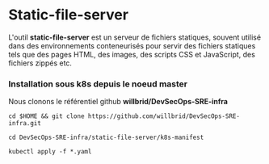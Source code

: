 # Static-file-server

L'outil **static-file-server** est un serveur de fichiers statiques, souvent utilisé dans des environnements conteneurisés pour servir des fichiers statiques tels que des pages HTML, des images, des scripts CSS et JavaScript, des fichiers zippés etc.

### Installation sous k8s depuis le noeud master

Nous clonons le référentiel github **willbrid/DevSecOps-SRE-infra**

```
cd $HOME && git clone https://github.com/willbrid/DevSecOps-SRE-infra.git
```

```
cd DevSecOps-SRE-infra/static-file-server/k8s-manifest
```

```
kubectl apply -f *.yaml
```